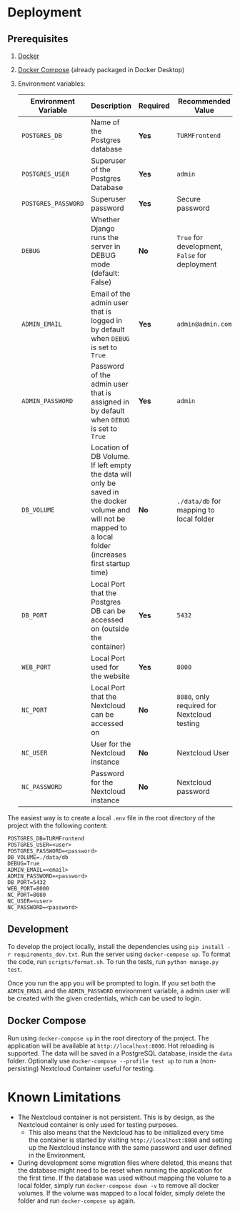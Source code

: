 # Deployment

## Prerequisites
1. [Docker](https://www.docker.com/get-started)
2. [Docker Compose](https://docs.docker.com/compose/install/) (already packaged in Docker Desktop)
3. Environment variables:


    | **Environment Variable** | **Description**                                                                                                                                               | **Required** | **Recommended Value**                          |
    |--------------------------|---------------------------------------------------------------------------------------------------------------------------------------------------------------|--------------|------------------------------------------------|
    | ``POSTGRES_DB``          | Name of the Postgres database                                                                                                                                 | **Yes**      | `TURMFrontend`                                 |
    | `POSTGRES_USER`          | Superuser of the Postgres Database                                                                                                                            | **Yes**      | `admin`                                        |
    | `POSTGRES_PASSWORD`      | Superuser password                                                                                                                                            | **Yes**      | Secure password                                |
    | `DEBUG`                  | Whether Django runs the server in DEBUG mode (default: False)                                                                                                 | **No**       | `True` for development, `False` for deployment |
    | `ADMIN_EMAIL`            | Email of the admin user that is logged in by default when `DEBUG` is set to `True`                                                                            | **Yes**      | `admin@admin.com`                              |
    | `ADMIN_PASSWORD`         | Password of the admin user that is assigned in by default when `DEBUG` is set to `True`                                                                       | **Yes**      | `admin`                                        |
    | `DB_VOLUME`              | Location of DB Volume. If left empty the data will only be saved in the docker volume and will not be mapped to a local folder (increases first startup time) | **No**       | `./data/db` for mapping to local folder        |
    | `DB_PORT`                | Local Port that the Postgres DB can be accessed on (outside the container)                                                                                    | **Yes**      | `5432`                                         |
    | `WEB_PORT`               | Local Port used for the website                                                                                                                               | **Yes**      | `8000`                                         |
    | `NC_PORT`         | Local Port that the Nextcloud can be accessed on                                                                                                              | **No**       | `8080`, only required for Nextcloud testing |
    | `NC_USER`         | User for the Nextcloud instance                                                                                                                               | **No**       | Nextcloud User                                        |
    | `NC_PASSWORD`     | Password for the Nextcloud instance                                                                                                                           | **No**       | Nextcloud password                                |

The easiest way is to create a local `.env` file in the root directory of the project with the following content:
```.env
POSTGRES_DB=TURMFrontend
POSTGRES_USER=<user>
POSTGRES_PASSWORD=<password>
DB_VOLUME=./data/db
DEBUG=True
ADMIN_EMAIL=<email>
ADMIN_PASSWORD=<password>
DB_PORT=5432
WEB_PORT=8000
NC_PORT=8080
NC_USER=<user>
NC_PASSWORD=<password>
```

## Development

To develop the project locally, install the dependencies using `pip install -r requirements_dev.txt`.
Run the server using `docker-compose up`.
To format the code, run `scripts/format.sh`.
To run the tests, run `python manage.py test`.

Once you run the app you will be prompted to login.
If you set both the `ADMIN_EMAIL` and  the `ADMIN_PASSWORD` environment variable,
a admin user will be created with the given credentials, which can be used to login.

## Docker Compose
Run using `docker-compose up` in the root directory of the project. The application will be available at `http://localhost:8000`.
Hot reloading is supported. The data will be saved in a PostgreSQL database, inside the `data` folder.
Optionally use `docker-compose --profile test up` to run a (non-persisting) Nextcloud Container useful for testing.

# Known Limitations
- The Nextcloud container is not persistent. This is by design, as the Nextcloud container is only used for testing purposes.
  - This also means that the Nextcloud has to be initialized every time the container is started by visiting `http://localhost:8080` and setting up the Nextcloud instance with the same password and user defined in the Environment.
- During development some migration files where deleted, this means that the database might need to be reset when running the application for the first time. If the database was used without mapping the volume to a local folder, simply run `docker-compose down -v` to remove all docker volumes. If the volume was mapped to a local folder, simply delete the folder and run `docker-compose up` again.
